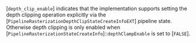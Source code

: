 [`depth_clip_enable`] indicates that the
implementation supports setting the depth clipping operation explicitly
via the [`PipelineRasterizationDepthClipStateCreateInfoEXT`]
pipeline state.
Otherwise depth clipping is only enabled when
[`PipelineRasterizationStateCreateInfo`]::`depthClampEnable` is
set to [`FALSE`].